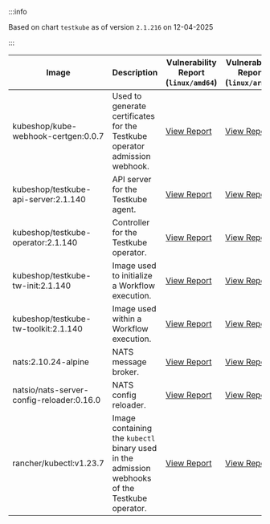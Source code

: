:::info

Based on chart `testkube` as of version `2.1.216` on 12-04-2025

:::

| Image | Description | Vulnerability Report (`linux/amd64`) | Vulnerability Report (`linux/arm64`) | Docker Image |
|-------|-------------|----------------------------------------|----------------------------------------|--------------|
| kubeshop/kube-webhook-certgen:0.0.7 | Used to generate certificates for the Testkube operator admission webhook. | [View Report](./kube-webhook-certgen-0.0.7_linux_amd64.md) | [View Report](./kube-webhook-certgen-0.0.7_linux_arm64.md) | [View Image](https://hub.docker.com/layers/kubeshop/kube-webhook-certgen/0.0.7/images/sha256-99c5ac7ef7cf17b180a3ae9d11144120ff203017d6bd805dc95ab2648a5a6e7e?context=explore) |
| kubeshop/testkube-api-server:2.1.140 | API server for the Testkube agent. | [View Report](./testkube-api-server-2.1.140_linux_amd64.md) | [View Report](./testkube-api-server-2.1.140_linux_arm64.md) | [View Image](https://hub.docker.com/layers/kubeshop/testkube-api-server/2.1.140/images/sha256-30757464a5fa5d3c6ee804d4d3f18a909160d7037cc988d6f3fb6ed8788a9d8e?context=explore) |
| kubeshop/testkube-operator:2.1.140 | Controller for the Testkube operator. | [View Report](./testkube-operator-2.1.140_linux_amd64.md) | [View Report](./testkube-operator-2.1.140_linux_arm64.md) | [View Image](https://hub.docker.com/layers/kubeshop/testkube-operator/2.1.140/images/sha256-df69af0e4c79360799bee039c1c6c8619dc593e4fa5988447a0d7855a668c4ab?context=explore) |
| kubeshop/testkube-tw-init:2.1.140 | Image used to initialize a Workflow execution. | [View Report](./testkube-tw-init-2.1.140_linux_amd64.md) | [View Report](./testkube-tw-init-2.1.140_linux_arm64.md) | [View Image](https://hub.docker.com/layers/kubeshop/testkube-tw-init/2.1.140/images/sha256-c745e68f242dfddc163c0ff8e6babbb342d35bd6298bc7ee1f106cce91984bad?context=explore) |
| kubeshop/testkube-tw-toolkit:2.1.140 | Image used within a Workflow execution. | [View Report](./testkube-tw-toolkit-2.1.140_linux_amd64.md) | [View Report](./testkube-tw-toolkit-2.1.140_linux_arm64.md) | [View Image](https://hub.docker.com/layers/kubeshop/testkube-tw-toolkit/2.1.140/images/sha256-7abbe24d9b385187be6facf1bfdd3d0d8807ba5e5b1a44815af3eae71a5059ae?context=explore) |
| nats:2.10.24-alpine | NATS message broker. | [View Report](./nats-2.10.24-alpine_linux_amd64.md) | [View Report](./nats-2.10.24-alpine_linux_arm64.md) | [View Image](https://hub.docker.com/layers/library/nats/2.10.24-alpine/images/sha256-d13ec5ce79a02e1be937820dd36db611e25bd0c08cd9947fa9a5d52a56bf91fc?context=explore) |
| natsio/nats-server-config-reloader:0.16.0 | NATS config reloader. | [View Report](./nats-server-config-reloader-0.16.0_linux_amd64.md) | [View Report](./nats-server-config-reloader-0.16.0_linux_arm64.md) | [View Image](https://hub.docker.com/layers/natsio/nats-server-config-reloader/0.16.0/images/sha256-6e1f185d0f39fdf6032872bd20f1ce134d4e18c923d55f7cf93d40afcf6a8ffe?context=explore) |
| rancher/kubectl:v1.23.7 | Image containing the `kubectl` binary used in the admission webhooks of the Testkube operator. | [View Report](./kubectl-v1.23.7_linux_amd64.md) | [View Report](./kubectl-v1.23.7_linux_arm64.md) | [View Image](https://hub.docker.com/layers/rancher/kubectl/v1.23.7/images/sha256-139cffe27d95d9b3cdeb782a7456cf5eb6a2d18b7a90b85a2c0bde4ff295bae8?context=explore) |
